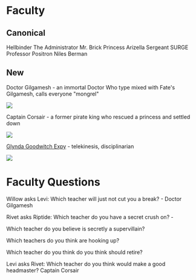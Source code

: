 <!-- TITLE: Faculty -->
<!-- SUBTITLE: Teachers and staff at the school -->

# Faculty
## Canonical
Hellbinder
The Administrator
Mr. Brick
Princess Arizella
Sergeant SURGE
Professor Positron
Niles Berman
## New
Doctor Gilgamesh - an immortal Doctor Who type mixed with Fate's Gilgamesh, calls everyone "mongrel"

![](https://cdn.discordapp.com/attachments/673990096885907458/693621587408322600/fuckwad.jpg)

Captain Corsair - a former pirate king who rescued a princess and settled down

![](https://cdn.discordapp.com/attachments/673990096885907458/693621531871543337/16CorsairTomSelleck.png)

[Glynda Goodwitch Expy](https://rwby.fandom.com/wiki/Glynda_Goodwitch) - telekinesis, disciplinarian

![](https://vignette.wikia.nocookie.net/rwby/images/5/56/Glynda_Profile_Volume_3.png/revision/latest/top-crop/width/200/height/150?cb=20151115165500)
# Faculty Questions
Willow asks Levi: Which teacher will just not cut you a break? - Doctor Gilgamesh

Rivet asks Riptide: Which teacher do you have a secret crush on? - 

Which teacher do you believe is secretly a supervillain?

Which teachers do you think are hooking up?

Which teacher do you think do you think should retire?

Levi asks Rivet: Which teacher do you think would make a good headmaster? Captain Corsair
